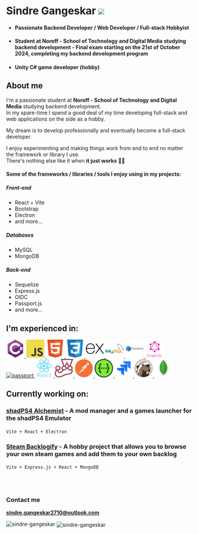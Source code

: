 # Sindre Gangeskar ![](https://komarev.com/ghpvc/?username=sindre-gangeskar&style=for-the-badge&label=Profile+visits) 

- #### Passionate Backend Developer / Web Developer / Full-stack Hobbyist
- #### Student at Noroff - School of Technology and Digital Media studying backend development - Final exam starting on the 21st of October 2024, completing my backend development program 
- #### Unity C# game developer (hobby)

## About me

 I'm a passionate student at **Noroff - School of Technology and Digital Media** studying backend development.  
 In my spare-time I spend a good deal of my time developing full-stack and web applications on the side as a hobby.  

 My dream is to develop professionally and eventually become a full-stack developer.

 I enjoy experimenting and making things work from end to end no matter the framework or library I use.  
 There's nothing else like it when **it just works** 🙌🏻
 
 #### Some of the frameworks / libraries / tools I enjoy using in my projects: 
 ##### Front-end
 - React + Vite
 - Bootstrap
 - Electron
 - and more...

##### Databases
 - MySQL
 - MongoDB
 
 ##### Back-end
 - Sequelize
 - Express.js
 - OIDC
 - Passport.js
 - and more...

## I'm experienced in:  

<span>
    <a href="https://dotnet.microsoft.com/en-us/languages/csharp" target="_blank">
        <img src="https://raw.githubusercontent.com/devicons/devicon/6910f0503efdd315c8f9b858234310c06e04d9c0/icons/csharp/csharp-original.svg" alt="csharp" width="50"/>
    </a>
    <a href="https://developer.mozilla.org/en-US/docs/Learn/Getting_started_with_the_web/JavaScript_basics" target="_blank">
        <img src="https://raw.githubusercontent.com/devicons/devicon/master/icons/javascript/javascript-original.svg" alt="javascript" width="50"/>
    </a>
    <a href="https://developer.mozilla.org/en-US/docs/Glossary/HTML5" target="_blank">
        <img src="https://raw.githubusercontent.com/devicons/devicon/6910f0503efdd315c8f9b858234310c06e04d9c0/icons/html5/html5-original.svg" alt="html5"width="50"/>
    </a>
    <a href="https://developer.mozilla.org/en-US/docs/Glossary/CSS" target="_blank">
        <img src="https://raw.githubusercontent.com/devicons/devicon/6910f0503efdd315c8f9b858234310c06e04d9c0/icons/css3/css3-original.svg" alt="css3" width="50"/>
    </a>
    <a href="https://expressjs.com/" target="_blank">
        <img src="https://raw.githubusercontent.com/devicons/devicon/6910f0503efdd315c8f9b858234310c06e04d9c0/icons/express/express-original.svg" alt="express" width="50"/>
    </a>
    <a href="https://www.mysql.com/" target="_blank">
        <img src="https://raw.githubusercontent.com/devicons/devicon/6910f0503efdd315c8f9b858234310c06e04d9c0/icons/mysql/mysql-original-wordmark.svg" alt="mysql" width="50"/>
    </a>
    <a href="https://sequelize.org/" target="_blank">
        <img src="https://raw.githubusercontent.com/devicons/devicon/6910f0503efdd315c8f9b858234310c06e04d9c0/icons/sequelize/sequelize-original-wordmark.svg" alt="sequelize" width="50"/>
    </a>
    <a href="https://graphql.org/" target="_blank">
        <img src="https://raw.githubusercontent.com/devicons/devicon/6910f0503efdd315c8f9b858234310c06e04d9c0/icons/graphql/graphql-plain-wordmark.svg" alt="graphql" width="50"/>
    </a>
    <a href="https://www.passportjs.org/" target="_blank">
        <img src="https://www.passportjs.org/images/logo.svg" alt="passport" width="50"/>
    </a>
    <a href="https://www.react.dev/" target="_blank">
        <img src="https://raw.githubusercontent.com/devicons/devicon/6910f0503efdd315c8f9b858234310c06e04d9c0/icons/react/react-original-wordmark.svg" alt="react" width="50"/>
    </a>
    <a href="https://jestjs.io/" target="_blank">
        <img src="https://raw.githubusercontent.com/devicons/devicon/ca28c779441053191ff11710fe24a9e6c23690d6/icons/jest/jest-plain.svg" alt="jest" width="50"/>
    </a>
    <a href="https://postman.com" target="_blank">
        <img src="https://raw.githubusercontent.com/devicons/devicon/ca28c779441053191ff11710fe24a9e6c23690d6/icons/postman/postman-plain.svg" alt="postman" width="50"/>
    </a>
    <a href="https://swagger.io/" target="_blank">
        <img src="https://raw.githubusercontent.com/devicons/devicon/ca28c779441053191ff11710fe24a9e6c23690d6/icons/swagger/swagger-original.svg" alt="swagger" width="50"/>
    </a>
    <a href="https://www.atlassian.com/software/jira" target="_blank">
        <img src="https://raw.githubusercontent.com/devicons/devicon/ca28c779441053191ff11710fe24a9e6c23690d6/icons/jira/jira-original.svg" alt="jira" width="50"/>
    </a>
    <a href="https://dbeaver.io" target="_blank">
        <img src="https://raw.githubusercontent.com/devicons/devicon/ca28c779441053191ff11710fe24a9e6c23690d6/icons/dbeaver/dbeaver-original.svg" alt="dbeaver" width="50"/>
    </a>
    <a href="https://mongodb.com" target="_blank">
        <img src="https://raw.githubusercontent.com/devicons/devicon/ca28c779441053191ff11710fe24a9e6c23690d6/icons/mongodb/mongodb-original.svg" alt="mongodb" width="50"/>
    </a>
</span>

## Currently working on:  

###  [**shadPS4 Alchemist**](https://github.com/sindre-gangeskar/shadps4-alchemist) - A mod manager and a games launcher for the shadPS4 Emulator  
```Vite + React + Electron```  

### [**Steam Backlogify**](https://github.com/sindre-gangeskar/steam-backlogify) - A hobby project that allows you to browse your own steam games and add them to your own backlog  
```Vite + Express.js + React + MongoDB   ```  


<br></br>
### Contact me
**sindre.gangeskar2710@outlook.com**  


<p><img align="left" src="https://github-readme-stats.vercel.app/api/top-langs?username=sindre-gangeskar&show_icons=true&locale=en&layout=compact&theme=dracula&border_radius=0.25rem" alt="sindre-gangeskar" /></p>

<p>&nbsp;<img align="center" src="https://github-readme-stats.vercel.app/api?username=sindre-gangeskar&show_icons=true&locale=en&theme=dracula&border_radius=0.25rem" alt="sindre-gangeskar" /></p>

